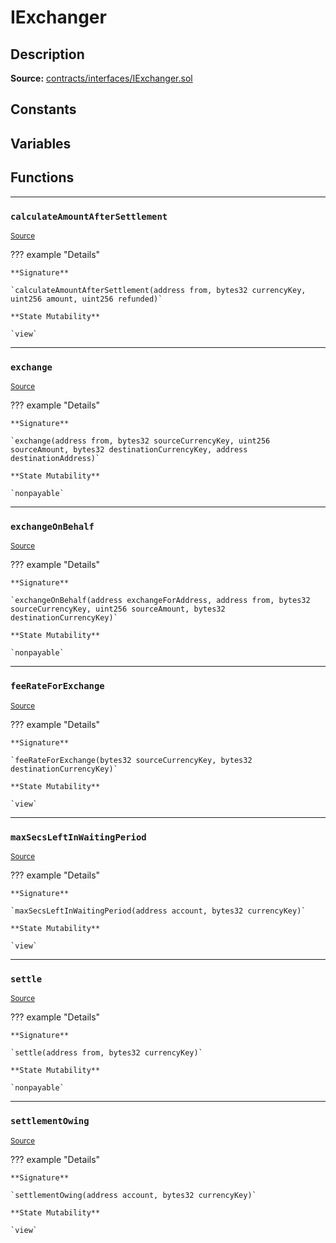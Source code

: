 # IExchanger

## Description


**Source:** [contracts/interfaces/IExchanger.sol](https://github.com/Synthetixio/synthetix/tree/v2.21.15contracts/interfaces/IExchanger.sol)

## Constants

## Variables

## Functions


---
### `calculateAmountAfterSettlement`

<sub>[Source](https://github.com/Synthetixio/synthetix/tree/v2.21.15contracts/interfaces/IExchanger.sol#L6)</sub>



??? example "Details"

    **Signature**

    `calculateAmountAfterSettlement(address from, bytes32 currencyKey, uint256 amount, uint256 refunded)`

    **State Mutability**

    `view`


---
### `exchange`

<sub>[Source](https://github.com/Synthetixio/synthetix/tree/v2.21.15contracts/interfaces/IExchanger.sol#L27)</sub>



??? example "Details"

    **Signature**

    `exchange(address from, bytes32 sourceCurrencyKey, uint256 sourceAmount, bytes32 destinationCurrencyKey, address destinationAddress)`

    **State Mutability**

    `nonpayable`


---
### `exchangeOnBehalf`

<sub>[Source](https://github.com/Synthetixio/synthetix/tree/v2.21.15contracts/interfaces/IExchanger.sol#L35)</sub>



??? example "Details"

    **Signature**

    `exchangeOnBehalf(address exchangeForAddress, address from, bytes32 sourceCurrencyKey, uint256 sourceAmount, bytes32 destinationCurrencyKey)`

    **State Mutability**

    `nonpayable`


---
### `feeRateForExchange`

<sub>[Source](https://github.com/Synthetixio/synthetix/tree/v2.21.15contracts/interfaces/IExchanger.sol#L13)</sub>



??? example "Details"

    **Signature**

    `feeRateForExchange(bytes32 sourceCurrencyKey, bytes32 destinationCurrencyKey)`

    **State Mutability**

    `view`


---
### `maxSecsLeftInWaitingPeriod`

<sub>[Source](https://github.com/Synthetixio/synthetix/tree/v2.21.15contracts/interfaces/IExchanger.sol#L15)</sub>



??? example "Details"

    **Signature**

    `maxSecsLeftInWaitingPeriod(address account, bytes32 currencyKey)`

    **State Mutability**

    `view`


---
### `settle`

<sub>[Source](https://github.com/Synthetixio/synthetix/tree/v2.21.15contracts/interfaces/IExchanger.sol#L43)</sub>



??? example "Details"

    **Signature**

    `settle(address from, bytes32 currencyKey)`

    **State Mutability**

    `nonpayable`


---
### `settlementOwing`

<sub>[Source](https://github.com/Synthetixio/synthetix/tree/v2.21.15contracts/interfaces/IExchanger.sol#L17)</sub>



??? example "Details"

    **Signature**

    `settlementOwing(address account, bytes32 currencyKey)`

    **State Mutability**

    `view`

